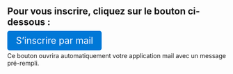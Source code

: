 <!DOCTYPE html>
<html lang="fr">
<head>
<meta charset="UTF-8" />
<title>Inscription Va'a</title>
</head>
<body>
<h2>Pour vous inscrire, cliquez sur le bouton ci-dessous :</h2>
<p><a href="mailto:inscription.varuatahi@gmail.com?subject=Nouvelle%20inscription&body=Ia%20Ora%20Na,%0D%0A%0D%0AJe%20souhaite%20m%E2%80%99inscrire%20%C3%A0%20l%E2%80%99%C3%A9cole%20de%20Va%E2%80%99a%20en%20cat%C3%A9gorie%20[plusieurs%20choix]%20:%20Minime/Cadet/D%C3%A9couverte/Avanc%C3%A9/Avanc%C3%A9%20comp%C3%A9tition/Elite%0D%0A%0D%0A
Ou%0D%0A%0D%0AJe%20souhaite%20acheter%20un%20carnet%20de%2010%20s%C3%A9ances.%0D%0A%0D%0APouvez-vous%20m%E2%80%99envoyer%20les%20documents%20et%20la%20marche%20%C3%A0%20suivre%20?%0D%0A%0D%0AMauruuru%0D%0APr%C3%A9nom%20/%20Nom" style="font-size:1.5em; padding:10px 20px; background:#0078D7; color:#fff; text-decoration:none; border-radius:5px;">S’inscrire par mail</a></p>
<p>Ce bouton ouvrira automatiquement votre application mail avec un message pré-rempli.</p>
</body>
</html>
